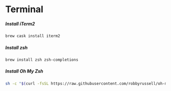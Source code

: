 # Terminal

##### Install iTerm2

```bash
brew cask install iterm2
```

##### Install zsh

```bash
brew install zsh zsh-completions
```

##### Install Oh My Zsh

```bash
sh -c "$(curl -fsSL https://raw.githubusercontent.com/robbyrussell/oh-my-zsh/master/tools/install.sh)"
```



